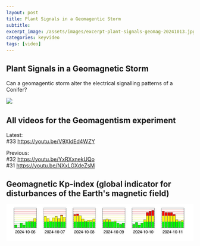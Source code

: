 ```yaml
---
layout: post
title: Plant Signals in a Geomagentic Storm
subtitle: 
excerpt_image: /assets/images/excerpt-plant-signals-geomag-20241013.jpg
categories: keyvideo
tags: [video]
---
```


## Plant Signals in a Geomagnetic Storm 
Can a geomagentic storm alter the electrical signalling patterns of a Conifer?

![](//www.youtube.com/watch?v=NXxLGXdeZsM)  

## All videos for the Geomagentism experiment

Latest:  
#33    https://youtu.be/V9XIdEd4WZY

Previous:   
#32    https://youtu.be/YxRXxnekUQo   
#31    https://youtu.be/NXxLGXdeZsM   


## Geomagnetic Kp-index (global indicator for disturbances of the Earth's magnetic field)
![](/assets/images/geomag-Kp-early-October-2024-Screenshot_2024-11-10_07-15-26.jpg)
